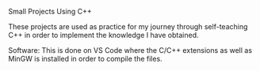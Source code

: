 Small Projects Using C++

These projects are used as practice for my journey through self-teaching C++ in order to implement the knowledge I have obtained.

Software:
This is done on VS Code where the C/C++ extensions as well as MinGW is installed in order to compile the files.
